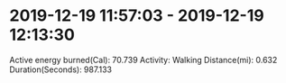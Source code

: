 # 2019-12-19 11:57:03 - 2019-12-19 12:13:30

Active energy burned(Cal): 70.739
Activity: Walking
Distance(mi): 0.632
Duration(Seconds): 987.133